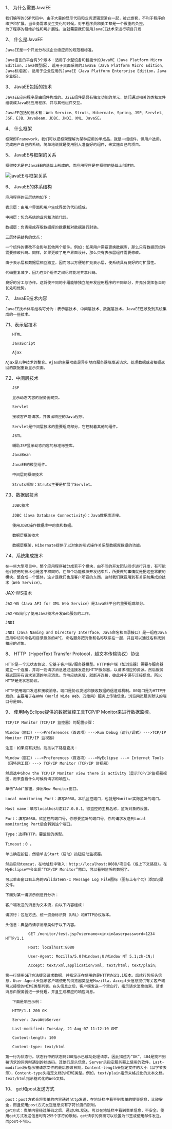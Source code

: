 1、  为什么需要JavaEE

    我们编写的JSP代码中，由于大量的显示代码和业务逻辑混淆在一起，彼此嵌套，不利于程序的维护和扩展。当业务需求发生变化的时候，对于程序员和美工都是一个很重的负担。
    为了程序的易维护性和可扩展性，这就需要我们使用JavaEE技术来进行项目开发

2、  什么是JavaEE

    JavaEE是一个开发分布式企业级应用的规范和标准。

    Java语言的平台有3个版本：适用于小型设备和智能卡的JavaME（Java Platform Micro Edition，Java微型版）、适用于桌面系统的JavaSE（Java Platform Micro Edition，Java标准版）、适用于企业应用的JavaEE（Java Platform Enterprise Edition，Java企业版）。

3、  JavaEE包括的技术

    JavaEE应用程序是由组件构成的。J2EE组件是具有独立功能的单元，他们通过相关的类和文件组装成JavaEE应用程序，并与其他组件交互。

    JavaEE包括的技术有：Web Service、Struts、Hibernate、Spring、JSP、Servlet、JSF、EJB、JavaBean、JDBC、JNDI、XML、JavaSE。

4、  什么框架

    框架即Framework，我们可以把框架理解为某种应用的半成品，就是一组组件，供用户选用，完成用户自己的系统。简单地说就是使用别人准备好的组件，来实施自己的项目。

5、  JavaEE与框架的关系

    框架技术是在JavaEE的基础上形成的，而应用程序是在框架的基础上创建的。

![javaEE与框架关系](https://github.com/lk96/JAVA/blob/master/img//11.jpg)

 


6、  JavaEE的体系结构

    应用程序的三层结构如下：

    表示层：由用户界面和用户生成界面的代码组成。

    中间层：包含系统的业务和功能代码。

    数据层：负责完成存取数据库的数据和对数据进行封装。

    三层体系结构的优点：

    一个组件的更改不会影响其他两个组件。例如：如果用户需要更换数据库，那么只有数据层组件需要修改代码。同样，如果更改了用户界面设计，那么只有表示层组件需要修改。

    由于表示层和数据层相互独立，因而可以方便地扩充表示层，使系统具有良好的可扩展性。

    代码重复减少，因为在3个组件之间尽可能地共享代码。

    良好的分工与协作。这将使不同的小组能够独立地开发应用程序的不同部分，并充分发挥各自的长处和优势。

7、  JavaEE技术内容

    JavaEE技术体系结构可分为：表示层技术、中间层技术、数据层技术。JavaEE还涉及到系统集成的一些技术。

7.1、表示层技术

       HTML

       JavaScript

       Ajax

    Ajax是几种技术的整合。Ajax的主要功能是异步地向服务器端发送请求，处理数据或者根据返回的数据重新显示页面。

7.2、中间层技术

       JSP

       显示动态内容的服务器网页。

       Servlet

       接收客户端请求，并做出响应的Java程序。

       Servlet是中间层技术的重要组成部分，它控制着其他的组件。

       JSTL

       辅助JSP显示动态内容的标准标签库。

       JavaBean

       JavaEE的模型组件。

       中间层的框架技术

       Struts框架：Struts主要是扩展了Servlet。

7.3、数据层技术

       JDBC技术

       JDBC（Java Database Connectivity）：Java数据库连接。

       使用JDBC操作数据库中的表和数据。

       数据层框架技术

       数据层框架，Hibernate提供了以对象的形式操作关系型数据库数据的功能。

7.4、系统集成技术

    在一些大型项目中，整个应用程序被分成若干个模块，由不同的开发团队同步进行开发，有可能他们使用的技术也是各不相同的，在每个功能模块开发结束后，所要做的事情就是把这些零散的模块，整合成一个整体，这才是我们也是客户所要的东西，这时我们就要用到有关系统集成的技术（Web Service）。

JAX-WS技术

    JAX-WS（Java API for XML Web Service）是JavaEE平台的重要组成部分。

    JAX-WS简化了使用Java技术开发Web服务的工作。

    JNDI

    JNDI（Java Naming and Directory Interface，Java命名和目录接口）是一组在Java应用中访问命名和目录服务的API，命名服务把对象和名称联系在一起，并且可以通过名称找到相应的对象。

8、  HTTP（HyperText Transfer Protocol，超文本传输协议）协议

    HTTP是一个无状态协议，它基于客户端/服务器模型。HTTP客户端（如浏览器）需要与服务器建立一个连接，并将一则请求消息通过连接发送到HTTP服务器，以请求相应的资源。然后服务器返回带有请求资源的响应消息。当响应结束后，就断开连接，彼此并不保存连接信息。所以HTTP是无状态协议。

    HTTP使用端口发送和接收消息。端口是协议发送和接收数据的信道或机制。80端口是为HTTP开发的，主要用于在WWW（World Wide Web，万维网）服务上传输信息。浏览网页服务默认的端口号是80。

9、  使用MyEclipse提供的数据监控工具TCP/IP Monitor来进行数据监控。

    TCP/IP Monitor（TCP/IP 监控器）的配置步骤：

    Window（窗口）--->Preferences（首选项）--->Run Debug（运行/调式）--->TCP/IP Monitor（TCP/IP 监视器）

    注意：如果没有找到，则按以下路径查找：

    Window（窗口）--->Preferences（首选项）--->MyEclipse ---> Internet Tools（因特网工具）---> TCP/IP Monitor（TCP/IP 监视器）

    然后选中Show the TCP/IP Monitor view there is activity（显示TCP/IP监视器视图，用来查看什么时候有请求和响应）。

    单击“Add”按钮，弹出New Monitor窗口。

    Local monitoring Port：填写8088。本机监控端口，也就是Monitor实际监听的端口。

    Host name：填写localhost或127.0.0.1。欲监控的主机名称，监听对象的设置。

    Port：填写8080。欲监控的端口号，你想要监听的端口号，你的请求发送到Local monitoring Port后会转到这个端口。

    Type：选择HTTP。要监控的类型。

    Timeout：0 。

    单击确定按钮，然后单击Start（启动）按钮启动监视器。

    然后启动tomcat，在地址栏中输入：http://localhost:8088/项目名（或上下文路径）。在MyEclipse中会出现“TCP/IP Monitor”窗口，可以看到监听的数据了。

    可以单击窗口右上角的ValidateWS-I Message Log File图标（图标上有个勾）添加记录文件。

    下面对某一请求示例进行分析：

    客户端发送的消息为文本流，由以下内容组成：

    请求行：包括方法、统一资源标识符（URL）和HTTP协议版本。

    头信息：典型的请求消息类似于以下内容。

              GET /monitor/test.jsp?username=xinxin&userpassword=1234 HTTP/1.1

              Host: localhost:8080

              User-Agent: Mozilla/5.0(Windows;U;Window NT 5.1;zh-CN;)

              Accept: text/xml,application/xml, text/html; text/plain;

    第一行使用GET方法提交请求数据，并指定正在使用的是HTTP协议1.1版本。后续行包括头信息，User-Agent头指示客户端使用的浏览器类型是Mozilla，Accept头信息提供有关客户端可以接受的MIME类型列表。在头信息之后，客户端发送一个空白行，指示请求消息结束。请求消息由服务器进一步处理，并且生成相应的响应消息。

       下面是响应示例：

       HTTP/1.1 200 OK

       Server: JavaWebServer

       Last-modified: Tuesday, 21-Aug-07 11:12:10 GMT

       Content-length: 100

       Content-type: text/html

    第一行为状态行。状态行中的状态码200指示已成功处理请求，因此描述为“OK”，404是找不到被请求的网页时遇到的状态码。其他行是头信息，Server头指定服务器上使用的软件，Last-modified头指示被请求文件的最后修改日期，Content-length头指定文件的大小（以字节表示），Content-type头指定文档的MIME类型。例如，text/plain指示未格式化的文本文档。text/html指示格式化的Web文档。

10、 get和post发送方式

    post：post方式会将表单的内容通过http发送，在地址栏中看不到表单的提交信息，比较安全，而且使用post方式发送信息没有字符长度的限制。
    get方式：表单内容经过编码之后，通过URL发送，可以在地址栏中看到表单信息，不安全。使用get方式发送信息时有255个字符的限制。get请求的页面可以设置为书签或使用邮件发送，而post不可以。

